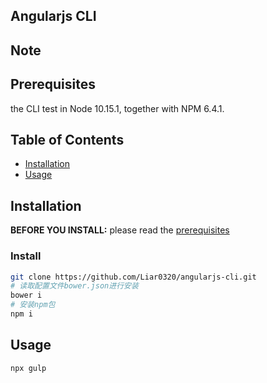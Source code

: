 ## Angularjs CLI

## Note

## Prerequisites

the CLI  test in  Node 10.15.1, together
with NPM 6.4.1.

## Table of Contents

* [Installation](#installation)
* [Usage](#usage)


## Installation

**BEFORE YOU INSTALL:** please read the [prerequisites](#prerequisites)

### Install
```bash
git clone https://github.com/Liar0320/angularjs-cli.git
# 读取配置文件bower.json进行安装
bower i 
# 安装npm包
npm i
```
## Usage

```bash
npx gulp
```
